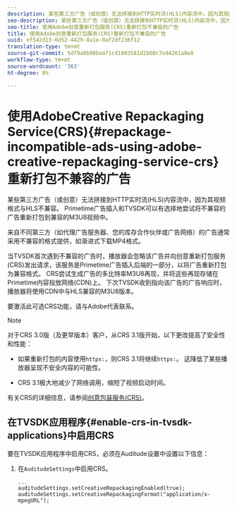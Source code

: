 ```yaml
---
description: 某些第三方广告（或创意）无法拼接到HTTP实时流(HLS)内容流中，因为其视频格式与HLS不兼容。 Primetime广告插入和TVSDK可以有选择地尝试将不兼容的广告重新打包到兼容的M3U8视频中。
seo-description: 某些第三方广告（或创意）无法拼接到HTTP实时流(HLS)内容流中，因为其视频格式与HLS不兼容。 Primetime广告插入和TVSDK可以有选择地尝试将不兼容的广告重新打包到兼容的M3U8视频中。
seo-title: 使用Adobe创意重新打包服务(CRS)重新打包不兼容的广告
title: 使用Adobe创意重新打包服务(CRS)重新打包不兼容的广告
uuid: ef542d13-6d52-4429-8a1e-0af2df236f12
translation-type: tm+mt
source-git-commit: 5df9a8b98baaf1cd1803581d2b60c7ed4261a0e8
workflow-type: tm+mt
source-wordcount: '363'
ht-degree: 0%

---
```



# 使用AdobeCreative Repackaging Service(CRS){#repackage-incompatible-ads-using-adobe-creative-repackaging-service-crs}重新打包不兼容的广告

某些第三方广告（或创意）无法拼接到HTTP实时流(HLS)内容流中，因为其视频格式与HLS不兼容。 Primetime广告插入和TVSDK可以有选择地尝试将不兼容的广告重新打包到兼容的M3U8视频中。

来自不同第三方（如代理广告服务器、您的库存合作伙伴或广告网络）的广告通常采用不兼容的格式提供，如渐进式下载MP4格式。

当TVSDK首次遇到不兼容的广告时，播放器会忽略该广告并向创意重新打包服务(CRS)发出请求，该服务是Primetime广告插入后端的一部分，以将广告重新打包为兼容格式。 CRS尝试生成广告的多比特率M3U8再现，并将这些再现存储在Primetime内容投放网络(CDN)上。 下次TVSDK收到指向该广告的广告响应时，播放器将使用CDN中与HLS兼容的M3U8版本。

要激活此可选CRS功能，请与Adobe代表联系。

>[!NOTE]
>
>对于CRS 3.0版（及更早版本）客户，从CRS 3.1版开始，以下更改提高了安全性和性能：
>
>* 如果重新打包的内容使用`https:`，则CRS 3.1将继续`https:`。 这降低了某些播放器呈现不安全内容的可能性。
   >
   >
* CRS 3.1极大地减少了网络调用，缩短了视频启动时间。

>



有关CRS的详细信息，请参阅[创意包装服务(CRS)](../../../../../dynamic-ad-insertion/creative-repackaging-service/crs-overview.md)。

## 在TVSDK应用程序{#enable-crs-in-tvsdk-applications}中启用CRS

要在TVSDK应用程序中启用CRS，必须在Auditude设置中设置以下信息：

1. 在`AuditudeSettings`中启用CRS。

   ```
   ... 
   auditudeSettings.setCreativeRepackagingEnabled(true); 
   auditudeSettings.setCreativeRepackagingFormat("application/x-mpegURL"); 
   ```
